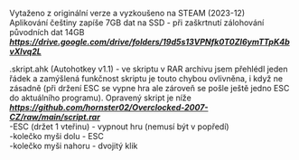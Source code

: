Vytaženo z originální verze a vyzkoušeno na STEAM (2023-12)
<br/>
Aplikování češtiny zapíše 7GB dat na SSD - při zaškrtnutí zálohování původních dat 14GB
<br/>
***https://drive.google.com/drive/folders/19d5s13VPNfk0T0ZI6ymTTpK4bvXlvq2L***

.skript.ahk (Autohotkey v1.1) - ve skriptu v RAR archivu jsem přehlédl jeden řádek a zamýšlená funkčnost skriptu je touto chybou ovlivněna, i když ne zásadně (při držení ESC se vypne hra ale zároveň se pošle ještě jedno ESC do aktuálního programu). Opravený skript je níže
<br/>
***https://github.com/hornster02/Overclocked-2007-CZ/raw/main/script.rar***
<br/>
-ESC (držet 1 vteřinu) - vypnout hru (nemusí být v popředí)
<br/>
-kolečko myši dolu - ESC
<br/>
-kolečko myši nahoru - dvojitý klik
